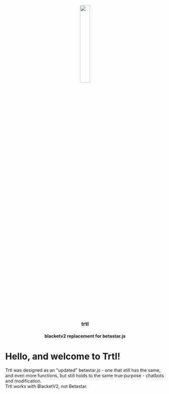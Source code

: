 <div align="center">
    <img width="25%" src="https://emojipedia-us.s3.dualstack.us-west-1.amazonaws.com/thumbs/160/google/80/turtle_1f422.png">
    <h3>trtl</h3>
    <h4>blacketv2 replacement for betastar.js</h4>
</div>
<h1>Hello, and welcome to Trtl!</h1>
<p>
Trtl was designed as an "updated" betastar.js - one that still has the same, and even more functions, but still holds to the same true purpose - chatbots and  modification.
<br>
Trtl works with BlacketV2, not Betastar.
</p>
